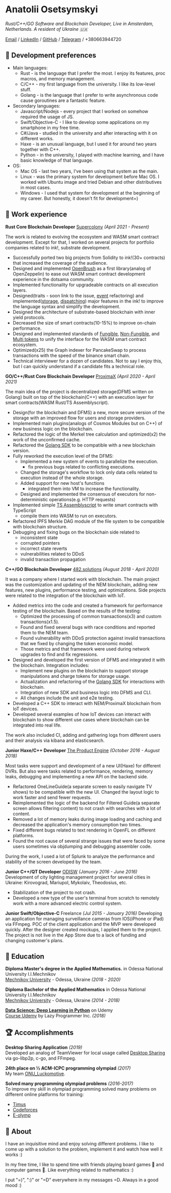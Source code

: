 # Anatolii Osetsymskyi

_Rust/C++/GO Software and Blockchain Developer, Live in Amsterdam, Netherlands. A resident of Ukraine 🇺🇦_

[Email](mailto:xgreenx9999@gmail.com) / [LinkedIn](https://www.linkedin.com/in/aostesymskyi/) / [GitHub](https://github.com/xgreenx) / [Telegram](https://t.me/xgreenx99) / +380663944720

## 🔧 Development preferences

- Main languages:
  - Rust - is the language that I prefer the most. I enjoy its features, proc macros, and memory management.
  - C/C++ - my first language from the university. I like its low-level stuff.
  - Golang - is the language that I prefer to write asynchronous code cause goroutines are a fantastic feature.
- Secondary languages:
  - Javascript/Nodejs - every project that I worked on somehow required the usage of JS.
  - Swift/Objective-C - I like to develop some applications on my smartphone in my free time.
  - C#/Java - studied in the university and after interacting with it on different works.
  - Haxe - is an unusual language, but I used it for around two years together with C++.
  - Python - in the university, I played with machine learning, and I have basic knowledge of that language.
- OS:
  - Mac OS - last two years, I've been using that system as the main.
  - Linux - was the primary system for development before Mac OS. I worked with Ubuntu image and tried Debian and other distributives in most cases.
  - Windows - I used that system for development at the beginning of my career. But honestly, it doesn't fit for development=)


## 💼 Work experience

**Rust Core Blockchain Developer** [Supercolony](https://supercolony.net) _(April 2021 - Present)_

The work is related to evolving the ecosystem and WASM smart contract development. Except for that,
I worked on several projects for portfolio companies related to ink!, substrate development.
- Successfully ported two big projects from Solidity to ink!(30+ contracts) that increased the coverage of the audience.
- Designed and implemented [OpenBrush](https://github.com/Supercolony-net/openbrush-contracts) as a first library(analog of OpenZeppelin) to ease out WASM smart contract development experience in the dotsama community.
- Implemented functionality for upgradeable contracts on all execution layers.
- Designed(traits - soon link to the issue, [event](https://github.com/paritytech/ink/pull/1243) refactoring) and implemented([storage](https://github.com/paritytech/ink/issues/1134), [dispatching](https://github.com/paritytech/ink/pull/1017)) major features in the ink! to improve the language syntax and simplify the development.
- Designed the architecture of substrate-based blockchain with inner yield protocols.
- Decreased the size of smart contracts(10-15%) to improve on-chain performance.
- Designed and implemented standards of [Fungible](https://github.com/w3f/PSPs/blob/master/PSPs/psp-22.md), [Non-Fungible](https://github.com/w3f/PSPs/blob/master/PSPs/psp-34.md), and [Multi tokens](https://github.com/w3f/PSPs/blob/master/PSPs/drafts/psp-35.md) to unify the interface for the WASM smart contract ecosystem.
- Optimized(x25) the Graph indexer for PancakeSwap to process transactions with the speed of the binance smart chain.
- Technical interviewer for a dozen of candidates. Not to say I enjoy this, but I can quickly understand if a candidate fits a technical role.

**GO/C++/Rust Core Blockchain Developer** [ProximaX](https://www.proximax.io) _(April 2020 - April 2021)_

The main idea of the project is decentralized storage(DFMS written on Golang) built on top of
the blockchain(C++) with an execution layer for smart contracts(WASM Rust/TS Assemblyscript).
- Design(for the blockchain and DFMS) a new, more secure version of the storage with an improved flow for users and storage providers.
- Implemented main plugins(analogs of Cosmos Modules but on C++) of new business logic on the blockchain.
- Refactored the logic of the Merkel tree calculation and optimized(x2) the work of the unconfirmed cache.
- Refactored the [Golang SDK](https://github.com/proximax-storage/go-xpx-chain-sdk) to be compatible with a new blockchain version.
- Fully reworked the execution level of the DFMS:
  - Implemented a new system of events to parallelize the execution.
    - fix previous bugs related to conflicting executions.
  - Changed the storage's workflow to lock only data cells related to execution instead of the whole storage.
  - Added support for new host's functions
    - integrated them into VM to increase the functionality.
  - Designed and implemented the consensus of executors for non-deterministic operations(e.g. HTTP requests)
- Implemented simple [TS Assemblyscript](https://github.com/proximax-storage/ts-xpx-supercontract-sdk) to write smart contracts with TypeScript
  - compile them into WASM to run on executors.
- Refactored IPFS Merkle DAG module of the file system to be compatible with blockchain structure.
- Debugging and fixing bugs on the blockchain side related to
  - inconsistent state
  - corrupted pointers
  - incorrect state reverts
  - vulnerabilities related to DDoS
  - invalid transaction propagation

**C++/GO Blockchain Developer** [482.solutions](https://482.solutions) _(August 2018 - April 2020)_

It was a company where I started work with blockchain.
The main project was the customization and updating of the NEM blockchain,
adding new features, new plugins, performance testing, and optimizations.
Side projects were related to the integration of the blockchain with IoT.
- Added metrics into the code and created a framework for performance testing of the blockchain.
  Based on the results of the testing:
  - Optimized the processing of common transactions(x3) and custom transactions(x1.5).
  - Found and fixed several bugs with race conditions and reported them to the NEM team.
  - Found vulnerability with DDoS protection against invalid transactions that we fixed by changing the token economic model.
  - Those metrics and that framework were used during network upgrades to find and fix regressions.
- Designed and developed the first version of DFMS and integrated it with the blockchain. Integration includes:
  - Implement new plugins on the blockchain to support storage manipulations and charge tokens for storage usage.
  - Actualization and refactoring of the [Golang SDK](https://github.com/proximax-storage/go-xpx-chain-sdk) for interactions with blockchain.
  - Integration of new SDK and business logic into DFMS and CLI.
  - All changes include the unit and e2e testing.
- Developed a C++ SDK to interact with NEM/ProximaX blockchain from IoT devices.
- Developed several examples of how IoT devices can interact with blockchain to show
  different use cases where blockchain can be integrated into real life.

The work also included CI, adding and gathering logs from different users and their analysis via kibana and elasticsearch.

**Junior Haxe/C++ Developer** [The Product Engine](https://www.productengine.com) _(October 2016 - August 2018)_

Most tasks were support and development of a new UI(Haxe) for different DVRs.
But also were tasks related to performance, rendering, memory leaks, debugging and implementing a new API on the backend side.
- Refactored OneLineGuide(a separate screen to easily navigate TV shows)
  to be compatible with the new UI. Changed the layout logic to work faster and send fewer requests.
- Reimplemented the logic of the backend for Filtered Guide(a separate screen allows filtering content) to not crash with searches with a lot of content.
- Removed a lot of memory leaks during image loading and caching and decreased the application's memory consumption two times.
- Fixed different bugs related to text rendering in OpenFL on different platforms.
- Found the root cause of several strange issues that were faced by some users sometimes via objdumping and debugging assembler code.

During the work, I used a lot of Splunk to analyze the performance and stability of the screen developed by the team.

**Junior C++/QT Developer** [ODISW](http://sprut-ow.net) _(January 2016 - June 2016)_
Development of city lighting management project for several cities in Ukraine: Kirovograd, Mariupol, Mykolaiv, Theodosius, etc.
- Stabilization of the project to not crash.
- Developed a new type of the user's terminal from scratch to remotely work with a more advanced electric control system.

**Junior Swift/Objective-C** Freelance _(Jul 2015 - January 2016)_
Developing an application for managing surveillance cameras from IOS(iPhone or iPad) via FFmpeg.
POC of the client application and the MVP were developed quickly.
After the designer created mockups, I applied them to the project.
The project is not live in the App Store due to a lack of funding and changing customer's plans.

## 📖  Education
**Diploma Master's degree in the Applied Mathematics.** in Odessa National University I.I.Mechnikov<br>
[Mechnikov University](http://onu.edu.ua/en/) - Odessa, Ukraine _(2018 - 2020)_

**Diploma Bachelor of the Applied Mathematics** in Odessa National University I.I.Mechnikov<br>
[Mechnikov University](http://onu.edu.ua/en/) - Odessa, Ukraine _(2014 - 2018)_

**[Data Science: Deep Learning in Python](https://www.udemy.com/course/data-science-deep-learning-in-python/)** on Udemy<br>
[Course Udemy](https://www.udemy.com) by Lazy Programmer Inc. _(2018)_

## 🏆 Accomplishments

**Desktop Sharing Application** _(2019)_ <br>
Developed an analog of TeamViewer for local usage called [Desktop Sharing](https://github.com/xgreenx/desktop-sharing)
via go-libp2p, c-go, and FFmpeg.

**24th place on ½ ACM-ICPC programming olympiad** _(2017)_ <br>
My team [ONU_Luckomotive](https://icpc.global/regionals/finder/SEERC-2017/standings).

**Solved many programming olympiad problems** _(2016-2017)_ <br>
To improve my skill in olympiad programming solved many problems on different online platforms for training:
- [Timus](http://acm.timus.ru/author.aspx?id=189179)
- [Codeforces](http://codeforces.com/profile/xgreenx9999)
- [E-olymp](https://www.e-olymp.com/ru/users/XGreenX99)

## 👤 About
I have an inquisitive mind and enjoy solving different problems. I like to come up with a solution to the problem,
implement it and watch how well it works :)

In my free time, I like to spend time with friends playing board games 🎲 and computer games 👾.
Like everything related to mathematics :)

I put "=)", ":)" or "=D" everywhere in my messages =D. Always in a good mood :)
